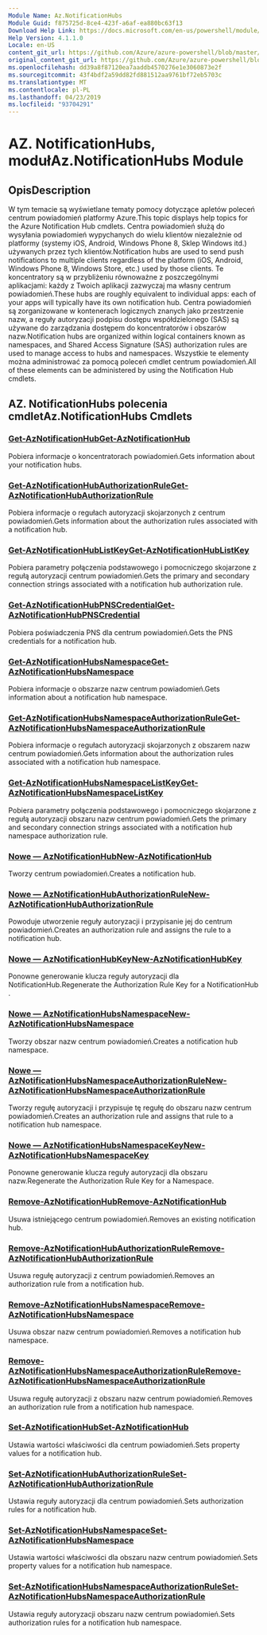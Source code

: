 ```yaml
---
Module Name: Az.NotificationHubs
Module Guid: f875725d-8ce4-423f-a6af-ea880bc63f13
Download Help Link: https://docs.microsoft.com/en-us/powershell/module/az.notificationhubs
Help Version: 4.1.1.0
Locale: en-US
content_git_url: https://github.com/Azure/azure-powershell/blob/master/src/NotificationHubs/NotificationHubs/help/Az.NotificationHubs.md
original_content_git_url: https://github.com/Azure/azure-powershell/blob/master/src/NotificationHubs/NotificationHubs/help/Az.NotificationHubs.md
ms.openlocfilehash: dd39a8f87120ea7aaddb4570276e1e3060873e2f
ms.sourcegitcommit: 43f4bdf2a59dd82fd881512aa9761bf72eb5703c
ms.translationtype: MT
ms.contentlocale: pl-PL
ms.lasthandoff: 04/23/2019
ms.locfileid: "93704291"
---
```

# <span data-ttu-id="ff1b0-101">AZ. NotificationHubs, moduł</span><span class="sxs-lookup"><span data-stu-id="ff1b0-101">Az.NotificationHubs Module</span></span>
## <span data-ttu-id="ff1b0-102">Opis</span><span class="sxs-lookup"><span data-stu-id="ff1b0-102">Description</span></span>
<span data-ttu-id="ff1b0-103">W tym temacie są wyświetlane tematy pomocy dotyczące apletów poleceń centrum powiadomień platformy Azure.</span><span class="sxs-lookup"><span data-stu-id="ff1b0-103">This topic displays help topics for the Azure Notification Hub cmdlets.</span></span> <span data-ttu-id="ff1b0-104">Centra powiadomień służą do wysyłania powiadomień wypychanych do wielu klientów niezależnie od platformy (systemy iOS, Android, Windows Phone 8, Sklep Windows itd.) używanych przez tych klientów.</span><span class="sxs-lookup"><span data-stu-id="ff1b0-104">Notification hubs are used to send push notifications to multiple clients regardless of the platform (iOS, Android, Windows Phone 8, Windows Store, etc.) used by those clients.</span></span> <span data-ttu-id="ff1b0-105">Te koncentratory są w przybliżeniu równoważne z poszczególnymi aplikacjami: każdy z Twoich aplikacji zazwyczaj ma własny centrum powiadomień.</span><span class="sxs-lookup"><span data-stu-id="ff1b0-105">These hubs are roughly equivalent to individual apps: each of your apps will typically have its own notification hub.</span></span> <span data-ttu-id="ff1b0-106">Centra powiadomień są zorganizowane w kontenerach logicznych znanych jako przestrzenie nazw, a reguły autoryzacji podpisu dostępu współdzielonego (SAS) są używane do zarządzania dostępem do koncentratorów i obszarów nazw.</span><span class="sxs-lookup"><span data-stu-id="ff1b0-106">Notification hubs are organized within logical containers known as namespaces, and Shared Access Signature (SAS) authorization rules are used to manage access to hubs and namespaces.</span></span> <span data-ttu-id="ff1b0-107">Wszystkie te elementy można administrować za pomocą poleceń cmdlet centrum powiadomień.</span><span class="sxs-lookup"><span data-stu-id="ff1b0-107">All of these elements can be administered by using the Notification Hub cmdlets.</span></span>

## <span data-ttu-id="ff1b0-108">AZ. NotificationHubs polecenia cmdlet</span><span class="sxs-lookup"><span data-stu-id="ff1b0-108">Az.NotificationHubs Cmdlets</span></span>
### [<span data-ttu-id="ff1b0-109">Get-AzNotificationHub</span><span class="sxs-lookup"><span data-stu-id="ff1b0-109">Get-AzNotificationHub</span></span>](Get-AzNotificationHub.md)
<span data-ttu-id="ff1b0-110">Pobiera informacje o koncentratorach powiadomień.</span><span class="sxs-lookup"><span data-stu-id="ff1b0-110">Gets information about your notification hubs.</span></span>

### [<span data-ttu-id="ff1b0-111">Get-AzNotificationHubAuthorizationRule</span><span class="sxs-lookup"><span data-stu-id="ff1b0-111">Get-AzNotificationHubAuthorizationRule</span></span>](Get-AzNotificationHubAuthorizationRule.md)
<span data-ttu-id="ff1b0-112">Pobiera informacje o regułach autoryzacji skojarzonych z centrum powiadomień.</span><span class="sxs-lookup"><span data-stu-id="ff1b0-112">Gets information about the authorization rules associated with a notification hub.</span></span>

### [<span data-ttu-id="ff1b0-113">Get-AzNotificationHubListKey</span><span class="sxs-lookup"><span data-stu-id="ff1b0-113">Get-AzNotificationHubListKey</span></span>](Get-AzNotificationHubListKey.md)
<span data-ttu-id="ff1b0-114">Pobiera parametry połączenia podstawowego i pomocniczego skojarzone z regułą autoryzacji centrum powiadomień.</span><span class="sxs-lookup"><span data-stu-id="ff1b0-114">Gets the primary and secondary connection strings associated with a notification hub authorization rule.</span></span>

### [<span data-ttu-id="ff1b0-115">Get-AzNotificationHubPNSCredential</span><span class="sxs-lookup"><span data-stu-id="ff1b0-115">Get-AzNotificationHubPNSCredential</span></span>](Get-AzNotificationHubPNSCredential.md)
<span data-ttu-id="ff1b0-116">Pobiera poświadczenia PNS dla centrum powiadomień.</span><span class="sxs-lookup"><span data-stu-id="ff1b0-116">Gets the PNS credentials for a notification hub.</span></span>

### [<span data-ttu-id="ff1b0-117">Get-AzNotificationHubsNamespace</span><span class="sxs-lookup"><span data-stu-id="ff1b0-117">Get-AzNotificationHubsNamespace</span></span>](Get-AzNotificationHubsNamespace.md)
<span data-ttu-id="ff1b0-118">Pobiera informacje o obszarze nazw centrum powiadomień.</span><span class="sxs-lookup"><span data-stu-id="ff1b0-118">Gets information about a notification hub namespace.</span></span>

### [<span data-ttu-id="ff1b0-119">Get-AzNotificationHubsNamespaceAuthorizationRule</span><span class="sxs-lookup"><span data-stu-id="ff1b0-119">Get-AzNotificationHubsNamespaceAuthorizationRule</span></span>](Get-AzNotificationHubsNamespaceAuthorizationRule.md)
<span data-ttu-id="ff1b0-120">Pobiera informacje o regułach autoryzacji skojarzonych z obszarem nazw centrum powiadomień.</span><span class="sxs-lookup"><span data-stu-id="ff1b0-120">Gets information about the authorization rules associated with a notification hub namespace.</span></span>

### [<span data-ttu-id="ff1b0-121">Get-AzNotificationHubsNamespaceListKey</span><span class="sxs-lookup"><span data-stu-id="ff1b0-121">Get-AzNotificationHubsNamespaceListKey</span></span>](Get-AzNotificationHubsNamespaceListKey.md)
<span data-ttu-id="ff1b0-122">Pobiera parametry połączenia podstawowego i pomocniczego skojarzone z regułą autoryzacji obszaru nazw centrum powiadomień.</span><span class="sxs-lookup"><span data-stu-id="ff1b0-122">Gets the primary and secondary connection strings associated with a notification hub namespace authorization rule.</span></span>

### [<span data-ttu-id="ff1b0-123">Nowe — AzNotificationHub</span><span class="sxs-lookup"><span data-stu-id="ff1b0-123">New-AzNotificationHub</span></span>](New-AzNotificationHub.md)
<span data-ttu-id="ff1b0-124">Tworzy centrum powiadomień.</span><span class="sxs-lookup"><span data-stu-id="ff1b0-124">Creates a notification hub.</span></span>

### [<span data-ttu-id="ff1b0-125">Nowe — AzNotificationHubAuthorizationRule</span><span class="sxs-lookup"><span data-stu-id="ff1b0-125">New-AzNotificationHubAuthorizationRule</span></span>](New-AzNotificationHubAuthorizationRule.md)
<span data-ttu-id="ff1b0-126">Powoduje utworzenie reguły autoryzacji i przypisanie jej do centrum powiadomień.</span><span class="sxs-lookup"><span data-stu-id="ff1b0-126">Creates an authorization rule and assigns the rule to a notification hub.</span></span>

### [<span data-ttu-id="ff1b0-127">Nowe — AzNotificationHubKey</span><span class="sxs-lookup"><span data-stu-id="ff1b0-127">New-AzNotificationHubKey</span></span>](New-AzNotificationHubKey.md)
<span data-ttu-id="ff1b0-128">Ponowne generowanie klucza reguły autoryzacji dla NotificationHub.</span><span class="sxs-lookup"><span data-stu-id="ff1b0-128">Regenerate the Authorization Rule Key for a NotificationHub .</span></span>

### [<span data-ttu-id="ff1b0-129">Nowe — AzNotificationHubsNamespace</span><span class="sxs-lookup"><span data-stu-id="ff1b0-129">New-AzNotificationHubsNamespace</span></span>](New-AzNotificationHubsNamespace.md)
<span data-ttu-id="ff1b0-130">Tworzy obszar nazw centrum powiadomień.</span><span class="sxs-lookup"><span data-stu-id="ff1b0-130">Creates a notification hub namespace.</span></span>

### [<span data-ttu-id="ff1b0-131">Nowe — AzNotificationHubsNamespaceAuthorizationRule</span><span class="sxs-lookup"><span data-stu-id="ff1b0-131">New-AzNotificationHubsNamespaceAuthorizationRule</span></span>](New-AzNotificationHubsNamespaceAuthorizationRule.md)
<span data-ttu-id="ff1b0-132">Tworzy regułę autoryzacji i przypisuje tę regułę do obszaru nazw centrum powiadomień.</span><span class="sxs-lookup"><span data-stu-id="ff1b0-132">Creates an authorization rule and assigns that rule to a notification hub namespace.</span></span>

### [<span data-ttu-id="ff1b0-133">Nowe — AzNotificationHubsNamespaceKey</span><span class="sxs-lookup"><span data-stu-id="ff1b0-133">New-AzNotificationHubsNamespaceKey</span></span>](New-AzNotificationHubsNamespaceKey.md)
<span data-ttu-id="ff1b0-134">Ponowne generowanie klucza reguły autoryzacji dla obszaru nazw.</span><span class="sxs-lookup"><span data-stu-id="ff1b0-134">Regenerate the Authorization Rule Key for a Namespace.</span></span>

### [<span data-ttu-id="ff1b0-135">Remove-AzNotificationHub</span><span class="sxs-lookup"><span data-stu-id="ff1b0-135">Remove-AzNotificationHub</span></span>](Remove-AzNotificationHub.md)
<span data-ttu-id="ff1b0-136">Usuwa istniejącego centrum powiadomień.</span><span class="sxs-lookup"><span data-stu-id="ff1b0-136">Removes an existing notification hub.</span></span>

### [<span data-ttu-id="ff1b0-137">Remove-AzNotificationHubAuthorizationRule</span><span class="sxs-lookup"><span data-stu-id="ff1b0-137">Remove-AzNotificationHubAuthorizationRule</span></span>](Remove-AzNotificationHubAuthorizationRule.md)
<span data-ttu-id="ff1b0-138">Usuwa regułę autoryzacji z centrum powiadomień.</span><span class="sxs-lookup"><span data-stu-id="ff1b0-138">Removes an authorization rule from a notification hub.</span></span>

### [<span data-ttu-id="ff1b0-139">Remove-AzNotificationHubsNamespace</span><span class="sxs-lookup"><span data-stu-id="ff1b0-139">Remove-AzNotificationHubsNamespace</span></span>](Remove-AzNotificationHubsNamespace.md)
<span data-ttu-id="ff1b0-140">Usuwa obszar nazw centrum powiadomień.</span><span class="sxs-lookup"><span data-stu-id="ff1b0-140">Removes a notification hub namespace.</span></span>

### [<span data-ttu-id="ff1b0-141">Remove-AzNotificationHubsNamespaceAuthorizationRule</span><span class="sxs-lookup"><span data-stu-id="ff1b0-141">Remove-AzNotificationHubsNamespaceAuthorizationRule</span></span>](Remove-AzNotificationHubsNamespaceAuthorizationRule.md)
<span data-ttu-id="ff1b0-142">Usuwa regułę autoryzacji z obszaru nazw centrum powiadomień.</span><span class="sxs-lookup"><span data-stu-id="ff1b0-142">Removes an authorization rule from a notification hub namespace.</span></span>

### [<span data-ttu-id="ff1b0-143">Set-AzNotificationHub</span><span class="sxs-lookup"><span data-stu-id="ff1b0-143">Set-AzNotificationHub</span></span>](Set-AzNotificationHub.md)
<span data-ttu-id="ff1b0-144">Ustawia wartości właściwości dla centrum powiadomień.</span><span class="sxs-lookup"><span data-stu-id="ff1b0-144">Sets property values for a notification hub.</span></span>

### [<span data-ttu-id="ff1b0-145">Set-AzNotificationHubAuthorizationRule</span><span class="sxs-lookup"><span data-stu-id="ff1b0-145">Set-AzNotificationHubAuthorizationRule</span></span>](Set-AzNotificationHubAuthorizationRule.md)
<span data-ttu-id="ff1b0-146">Ustawia reguły autoryzacji dla centrum powiadomień.</span><span class="sxs-lookup"><span data-stu-id="ff1b0-146">Sets authorization rules for a notification hub.</span></span>

### [<span data-ttu-id="ff1b0-147">Set-AzNotificationHubsNamespace</span><span class="sxs-lookup"><span data-stu-id="ff1b0-147">Set-AzNotificationHubsNamespace</span></span>](Set-AzNotificationHubsNamespace.md)
<span data-ttu-id="ff1b0-148">Ustawia wartości właściwości dla obszaru nazw centrum powiadomień.</span><span class="sxs-lookup"><span data-stu-id="ff1b0-148">Sets property values for a notification hub namespace.</span></span>

### [<span data-ttu-id="ff1b0-149">Set-AzNotificationHubsNamespaceAuthorizationRule</span><span class="sxs-lookup"><span data-stu-id="ff1b0-149">Set-AzNotificationHubsNamespaceAuthorizationRule</span></span>](Set-AzNotificationHubsNamespaceAuthorizationRule.md)
<span data-ttu-id="ff1b0-150">Ustawia reguły autoryzacji obszaru nazw centrum powiadomień.</span><span class="sxs-lookup"><span data-stu-id="ff1b0-150">Sets authorization rules for a notification hub namespace.</span></span>

